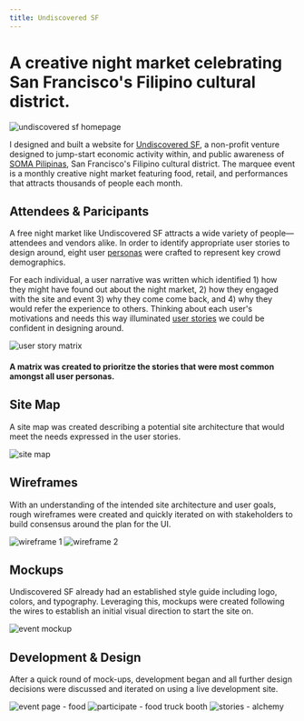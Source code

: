```yaml
---
title: Undiscovered SF
---
```


# A creative night market celebrating San Francisco's Filipino cultural district.

<img src="{{ site.url }}/images/undscvrd/event-page-hero.jpg" alt="undiscovered sf homepage">

I designed and built a website for <a href="http://undiscoveredsf.com" target="_blank">Undiscovered SF</a>, a non-profit venture designed to jump-start economic activity within, and public awareness of <a href="http://www.somapilipinas.org/">SOMA Pilipinas</a>, San Francisco's Filipino cultural district. The marquee event is a monthly creative night market featuring food, retail, and performances that attracts thousands of people each month.

## Attendees & Paricipants

A free night market like Undiscovered SF attracts a wide variety of people—attendees and vendors alike. In order to identify appropriate user stories to design around, eight user <a href="https://drive.google.com/drive/folders/0Bz7oHkoJk9Q4bW9jQV9JNkZNNXM?usp=sharing" target="_blank">personas</a> were crafted to represent key crowd demographics.

For each individual, a user narrative was written which identified 1) how they might have found out about the night market, 2) how they engaged with the site and event 3) why they come come back, and 4) why they would refer the experience to others. Thinking about each user's motivations and needs this way illuminated <a href="https://docs.google.com/spreadsheets/d/1CWypn2WwdE6hD4mNstqmZviSVQoumf1EKT7pt7SqpWU/edit?usp=sharing" target="_blank">user stories</a> we could be confident in designing around.

<img src="{{ site.url }}/images/undscvrd/user-story-matrix.jpg" alt="user story matrix">

#### A matrix was created to prioritze the stories that were most common amongst all user personas.

## Site Map

A site map was created describing a potential site architecture that would meet the needs expressed in the user stories.

<img src="{{ site.url }}/images/undscvrd/site-map.jpg" alt="site map">

## Wireframes

With an understanding of the intended site architecture and user goals, rough wireframes were created and quickly iterated on with stakeholders to build consensus around the plan for the UI.

<img src="{{ site.url }}/images/undscvrd/wires-1.jpg" alt="wireframe 1">
<img src="{{ site.url }}/images/undscvrd/wires-2.jpg" alt="wireframe 2">

## Mockups

Undiscovered SF already had an established style guide including logo, colors, and typography. Leveraging this, mockups were created following the wires to establish an initial visual direction to start the site on.

<img src="{{ site.url }}/images/undscvrd/mockup-event.jpg" alt="event mockup">

## Development & Design

After a quick round of mock-ups, development began and all further design decisions were discussed and iterated on using a live development site.

<img src="{{ site.url }}/images/undscvrd/event-page-food.png" alt="event page - food">
<img src="{{ site.url }}/images/undscvrd/participate-reserve-food-truck-booth.jpg" alt="participate - food truck booth">
<img src="{{ site.url }}/images/undscvrd/stories-alchemy.jpg" alt="stories - alchemy">
